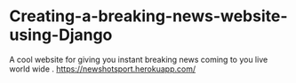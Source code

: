 # Creating-a-breaking-news-website-using-Django
A cool website for giving you instant breaking news coming to you live world wide .
https://newshotsport.herokuapp.com/

